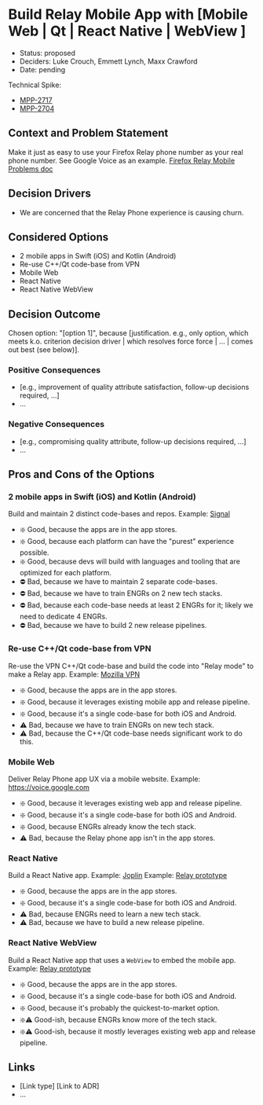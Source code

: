 # Build Relay Mobile App with [Mobile Web | Qt | React Native | WebView ]

- Status: proposed
- Deciders: Luke Crouch, Emmett Lynch, Maxx Crawford
- Date: pending

Technical Spike:

- [MPP-2717](https://mozilla-hub.atlassian.net/browse/MPP-2717)
- [MPP-2704](https://mozilla-hub.atlassian.net/browse/MPP-2704)

## Context and Problem Statement

Make it just as easy to use your Firefox Relay phone number as your real phone number.
See Google Voice as an example.
[Firefox Relay Mobile Problems doc](https://docs.google.com/document/d/14wYnem-oPPA4_tjp018U3SyHpcdyKodDBbreRBkDd24/edit)

## Decision Drivers

- We are concerned that the Relay Phone experience is causing churn.

## Considered Options

- 2 mobile apps in Swift (iOS) and Kotlin (Android)
- Re-use C++/Qt code-base from VPN
- Mobile Web
- React Native
- React Native WebView

## Decision Outcome

Chosen option: "[option 1]", because [justification. e.g., only option, which meets k.o. criterion decision driver | which resolves force force | … | comes out best (see below)].

### Positive Consequences <!-- optional -->

- [e.g., improvement of quality attribute satisfaction, follow-up decisions required, …]
- …

### Negative Consequences <!-- optional -->

- [e.g., compromising quality attribute, follow-up decisions required, …]
- …

## Pros and Cons of the Options <!-- optional -->

### 2 mobile apps in Swift (iOS) and Kotlin (Android)

Build and maintain 2 distinct code-bases and repos.
Example: [Signal](https://github.com/signalapp/)

- ❇️ Good, because the apps are in the app stores.
- ❇️ Good, because each platform can have the "purest" experience possible.
- ❇️ Good, because devs will build with languages and tooling that are optimized for each
  platform.
- ⛔️ Bad, because we have to maintain 2 separate code-bases.
- ⛔️ Bad, because we have to train ENGRs on 2 new tech stacks.
- ⛔️ Bad, because each code-base needs at least 2 ENGRs for it; likely we need to dedicate
  4 ENGRs.
- ⛔️ Bad, because we have to build 2 new release pipelines.

### Re-use C++/Qt code-base from VPN

Re-use the VPN C++/Qt code-base and build the code into "Relay mode" to make a Relay
app.
Example: [Mozilla VPN](https://github.com/mozilla-mobile/mozilla-vpn-client)

- ❇️ Good, because the apps are in the app stores.
- ❇️ Good, because it leverages existing mobile app and release pipeline.
- ❇️ Good, because it's a single code-base for both iOS and Android.
- ⚠️ Bad, because we have to train ENGRs on new tech stack.
- ⚠️ Bad, because the C++/Qt code-base needs significant work to do this.

### Mobile Web

Deliver Relay Phone app UX via a mobile website.
Example: https://voice.google.com

- ❇️ Good, because it leverages existing web app and release pipeline.
- ❇️ Good, because it's a single code-base for both iOS and Android.
- ❇️ Good, because ENGRs already know the tech stack.
- ⚠️ Bad, because the Relay phone app isn't in the app stores.

### React Native

Build a React Native app.
Example: [Joplin](https://github.com/laurent22/joplin/tree/dev/packages/app-mobile)
Example: [Relay prototype](https://github.com/codemist/fx-private-relay-mobile-app)

- ❇️ Good, because the apps are in the app stores.
- ❇️ Good, because it's a single code-base for both iOS and Android.
- ⚠️ Bad, because ENGRs need to learn a new tech stack.
- ⚠️ Bad, because we have to build a new release pipeline.

### React Native WebView

Build a React Native app that uses a `WebView` to embed the mobile app.
Example: [Relay prototype](https://github.com/Vinnl/fx-private-relay-webapp-wrapper/)

- ❇️ Good, because the apps are in the app stores.
- ❇️ Good, because it's a single code-base for both iOS and Android.
- ❇️ Good, because it's probably the quickest-to-market option.
- ❇️⚠️ Good-ish, because ENGRs know more of the tech stack.
- ❇️⚠️ Good-ish, because it mostly leverages existing web app and release pipeline.

## Links <!-- optional -->

- [Link type] [Link to ADR] <!-- example: Refined by [ADR-0005](0005-example.md) -->
- … <!-- numbers of links can vary -->
